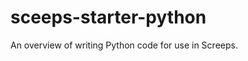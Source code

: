 sceeps-starter-python
=====================

An overview of writing Python code for use in Screeps.
